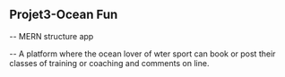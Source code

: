 ## Projet3-Ocean Fun

-- MERN structure app

-- A platform where the ocean lover of wter sport can book or post their classes of training or coaching and comments on line.